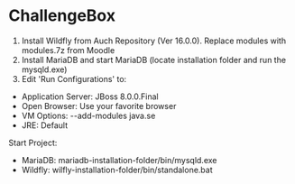 # ChallengeBox

1. Install Wildfly from Auch Repository (Ver 16.0.0). Replace modules with modules.7z from Moodle
2. Install MariaDB and start MariaDB (locate installation folder and run the mysqld.exe)
3. Edit 'Run Configurations' to: 
- Application Server: JBoss 8.0.0.Final
- Open Browser: Use your favorite browser
- VM Options: --add-modules java.se
- JRE: Default 

Start Project: 
- MariaDB: mariadb-installation-folder/bin/mysqld.exe 
- Wildfly: wilfly-installation-folder/bin/standalone.bat
